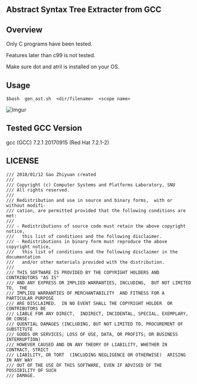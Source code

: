 ## Abstract Syntax Tree Extracter from GCC

Overview
---

Only C programs have been tested. 

Features later than c99 is not tested. 

Make sure dot and atril is installed on your OS. 

Usage
---

	$bash  gen_ast.sh  <dir/filename>  <scope name>

![Imgur](https://i.imgur.com/PKzsW7l.png)

Tested GCC Version
---

gcc (GCC) 7.2.1 20170915 (Red Hat 7.2.1-2)


LICENSE
---

```
/// 2018/01/12 Gao Zhiyuan created
///
/// Copyright (c) Computer Systems and Platforms Laboratory, SNU
/// All rights reserved.
///
/// Redistribution and use in source and binary forms,  with or without modifi-
/// cation, are permitted provided that the following conditions are met:
///
/// - Redistributions of source code must retain the above copyright notice,
///   this list of conditions and the following disclaimer.
/// - Redistributions in binary form must reproduce the above copyright notice,
///   this list of conditions and the following disclaimer in the documentation
///   and/or other materials provided with the distribution.
///
/// THIS SOFTWARE IS PROVIDED BY THE COPYRIGHT HOLDERS AND CONTRIBUTORS "AS IS"
/// AND ANY EXPRESS OR IMPLIED WARRANTIES, INCLUDING,  BUT NOT LIMITED TO,  THE
/// IMPLIED WARRANTIES OF MERCHANTABILITY  AND FITNESS FOR A PARTICULAR PURPOSE
/// ARE DISCLAIMED.  IN NO EVENT SHALL THE COPYRIGHT HOLDER  OR CONTRIBUTORS BE
/// LIABLE FOR ANY DIRECT,  INDIRECT, INCIDENTAL, SPECIAL, EXEMPLARY, OR CONSE-
/// QUENTIAL DAMAGES (INCLUDING, BUT NOT LIMITED TO, PROCUREMENT OF  SUBSTITUTE
/// GOODS OR SERVICES; LOSS OF USE, DATA, OR PROFITS; OR BUSINESS INTERRUPTION)
/// HOWEVER CAUSED AND ON ANY THEORY OF LIABILITY, WHETHER IN  CONTRACT, STRICT
/// LIABILITY, OR TORT  (INCLUDING NEGLIGENCE OR OTHERWISE)  ARISING IN ANY WAY
/// OUT OF THE USE OF THIS SOFTWARE, EVEN IF ADVISED OF THE POSSIBILITY OF SUCH
/// DAMAGE.
```
